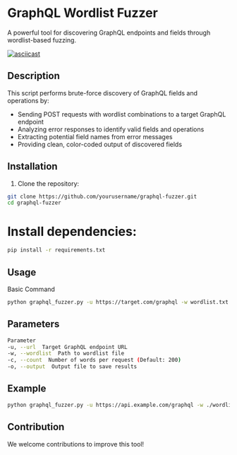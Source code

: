 # GraphQL Wordlist Fuzzer

A powerful tool for discovering GraphQL endpoints and fields through wordlist-based fuzzing.

[![asciicast](https://asciinema.org/a/sCWJ8iZib5xXvDFXXkRa2O2NI.svg)](https://asciinema.org/a/sCWJ8iZib5xXvDFXXkRa2O2NI)

## Description

This script performs brute-force discovery of GraphQL fields and operations by:
- Sending POST requests with wordlist combinations to a target GraphQL endpoint
- Analyzing error responses to identify valid fields and operations
- Extracting potential field names from error messages
- Providing clean, color-coded output of discovered fields

## Installation

1. Clone the repository:
```bash
git clone https://github.com/yourusername/graphql-fuzzer.git
cd graphql-fuzzer
```

# Install dependencies:

```bash
pip install -r requirements.txt
```

## Usage

Basic Command

```bash
python graphql_fuzzer.py -u https://target.com/graphql -w wordlist.txt
```

## Parameters

```bash
Parameter                  
-u, --url  Target GraphQL endpoint URL
-w, --wordlist  Path to wordlist file	 
-c, --count  Number of words per request (Default: 200)
-o, --output  Output file to save results
```

## Example

```bash
python graphql_fuzzer.py -u https://api.example.com/graphql -w ./wordlists/graphql.txt -c 300 -o results.txt
```

## Contribution

We welcome contributions to improve this tool!

